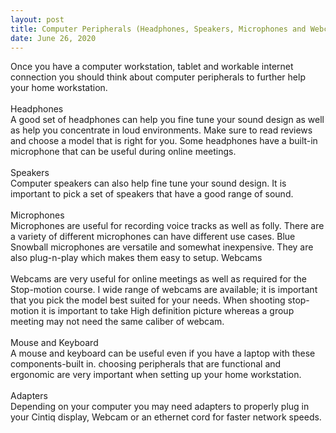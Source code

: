 ```yaml
---
layout: post
title: Computer Peripherals (Headphones, Speakers, Microphones and Webcams)
date: June 26, 2020
--- 
```

Once you have a computer workstation, tablet and workable internet connection you should think about computer peripherals to further help your home workstation.  
<br>
Headphones 
<br>
A good set of headphones can help you fine tune your sound design as well as help you concentrate in loud environments.  Make sure to read reviews and choose a model that is right for you.  Some headphones have a built-in microphone that can be useful during online meetings.   
<br>
Speakers 
<br>
Computer speakers can also help fine tune your sound design.  It is important to pick a set of speakers that have a good range of sound.   
<br>
Microphones  
Microphones are useful for recording voice tracks as well as folly.  There are a variety of different microphones can have different use cases.  Blue Snowball microphones are versatile and somewhat inexpensive.  They are also plug-n-play which makes them easy to setup. 
Webcams  
<br>
Webcams are very useful for online meetings as well as required for the Stop-motion course.  I wide range of webcams are available; it is important that you pick the model best suited for your needs.  When shooting stop-motion it is important to take High definition picture whereas a group meeting may not need the same caliber of webcam.  
<br>
Mouse and Keyboard  
A mouse and keyboard can be useful even if you have a laptop with these components-built in.  choosing peripherals that are functional and ergonomic are very important when setting up your home workstation.<br> 
<br>
Adapters 
<br>
Depending on your computer you may need adapters to properly plug in your Cintiq display, Webcam or an ethernet cord for faster network speeds.  
